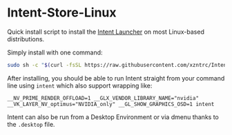 # Intent-Store-Linux
Quick install script to install the [Intent Launcher](https://intent.store/) on most Linux-based distributions.

Simply install with one command:
```sh
sudo sh -c "$(curl -fsSL https://raw.githubusercontent.com/xzntrc/Intent-Store-Linux/main/install.sh)"
```

After installing, you should be able to run Intent straight from your command line using `intent` which also support wrapping like:
```
__NV_PRIME_RENDER_OFFLOAD=1 __GLX_VENDOR_LIBRARY_NAME="nvidia" __VK_LAYER_NV_optimus="NVIDIA_only" __GL_SHOW_GRAPHICS_OSD=1 intent
```

Intent can also be run from a Desktop Environment or via dmenu thanks to the `.desktop` file.
